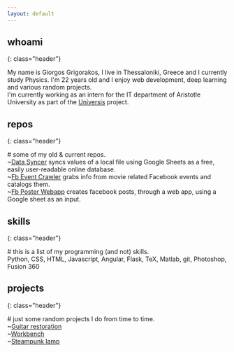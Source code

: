 ```yaml
---
layout: default
---
```


## whoami
{: class="header"}

My name is <span class="highlight">Giorgos Grigorakos</span>, I live in Thessaloniki, Greece and I currently study <span class="highlight">Physics</span>.
I'm 22 years old and I enjoy web development, deep learning and various random projects.  
I'm currently working as an intern for the IT department of Aristotle University as part of the  [Universis](https://gitlab.com/universis) project.  

## repos 
{: class="header"}

<span class="underlines">\# some of my old & current repos. </span>   
~[Data Syncer](https://github.com/GeorgeGrig/Data-Syncer) syncs values of a local file using Google Sheets as a free, easily user-readable online database.  
~[Fb Event Crawler](https://github.com/GeorgeGrig/FB-Event-Crawler) grabs info from movie related Facebook events and catalogs them.  
~[Fb Poster Webapp](https://github.com/GeorgeGrig/Facebook-Poster-WebApp) creates facebook posts, through a web app, using a Google sheet as an input.  

## skills
{: class="header"}

<span class="underlines">\# this is a list of my programming (and not) skills.</span>   
Python, CSS, HTML, Javascript, Angular, Flask, TeX, Matlab, git, Photoshop, Fusion 360  

## projects
{: class="header"}

<span class="underlines"># just some random projects I do from time to time.</span>  
~[Guitar restoration](./posts/guitar-restoration)  
~[Workbench](./posts/workbench)  
~[Steampunk lamp](./posts/steampunk-lamp)  